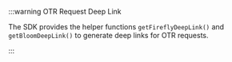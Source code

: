 :::warning OTR Request Deep Link

The SDK provides the helper functions `getFireflyDeepLink()` and `getBloomDeepLink()` to generate deep links for OTR requests.

:::
